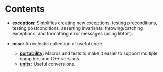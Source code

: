 # Contents

* **[exception](./doc/exception.md):** Simplifies creating new exceptions, testing preconditions,
  testing postconditions, asserting invariants, throwing/catching exceptions, and formatting
  error messages (using libfmt).

* **misc:** An eclectic collection of useful code.
    * **[portability](./doc/portability.md):** Macros and tests to make it easier to support multiple compilers and C++
      versions.
    * **[units](./doc/units.md):** Useful conversions.


